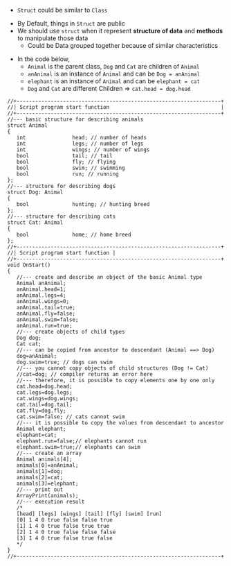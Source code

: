 *  ```Struct``` could be similar to ```Class```
- By Default, things in ```Struct``` are public
- We should use ```struct``` when it represent **structure of data** and **methods** to manipulate those data
  - Could be Data grouped together because of similar characteristics

* In the code below,
  * ```Animal``` is the parent class, ```Dog``` and ```Cat``` are children of ```Animal```
  * ```anAnimal``` is an instance of ```Animal``` and can be ```Dog = anAnimal```
  * ```elephant``` is an instance of ```Animal``` and can be ```elephant = cat```
  * ```Dog``` and ```Cat``` are different Children => ```cat.head = dog.head```
```mq5
//+------------------------------------------------------------------+
//| Script program start function                                    |
//+------------------------------------------------------------------+
//--- basic structure for describing animals
struct Animal
{
   int               head; // number of heads
   int               legs; // number of legs
   int               wings; // number of wings
   bool              tail; // tail
   bool              fly; // flying
   bool              swim; // swimming
   bool              run; // running
};
//--- structure for describing dogs
struct Dog: Animal
{
   bool              hunting; // hunting breed
};
//--- structure for describing cats
struct Cat: Animal
{
   bool              home; // home breed
};
//+------------------------------------------------------------------+
//| Script program start function |
//+------------------------------------------------------------------+
void OnStart()
{
   //--- create and describe an object of the basic Animal type
   Animal anAnimal;
   anAnimal.head=1;
   anAnimal.legs=4;
   anAnimal.wings=0;
   anAnimal.tail=true;
   anAnimal.fly=false;
   anAnimal.swim=false;
   anAnimal.run=true;
   //--- create objects of child types
   Dog dog;
   Cat cat;
   //--- can be copied from ancestor to descendant (Animal ==> Dog)
   dog=anAnimal;
   dog.swim=true; // dogs can swim
   //--- you cannot copy objects of child structures (Dog != Cat)
   //cat=dog; // compiler returns an error here
   //--- therefore, it is possible to copy elements one by one only
   cat.head=dog.head;
   cat.legs=dog.legs;
   cat.wings=dog.wings;
   cat.tail=dog.tail;
   cat.fly=dog.fly;
   cat.swim=false; // cats cannot swim
   //--- it is possible to copy the values from descendant to ancestor
   Animal elephant;
   elephant=cat;
   elephant.run=false;// elephants cannot run
   elephant.swim=true;// elephants can swim
   //--- create an array
   Animal animals[4];
   animals[0]=anAnimal;
   animals[1]=dog;
   animals[2]=cat;
   animals[3]=elephant;
   //--- print out
   ArrayPrint(animals);
   //--- execution result
   /*
   [head] [legs] [wings] [tail] [fly] [swim] [run]
   [0] 1 4 0 true false false true
   [1] 1 4 0 true false true true
   [2] 1 4 0 true false false false
   [3] 1 4 0 true false true false
   */
}
//+------------------------------------------------------------------+
```
